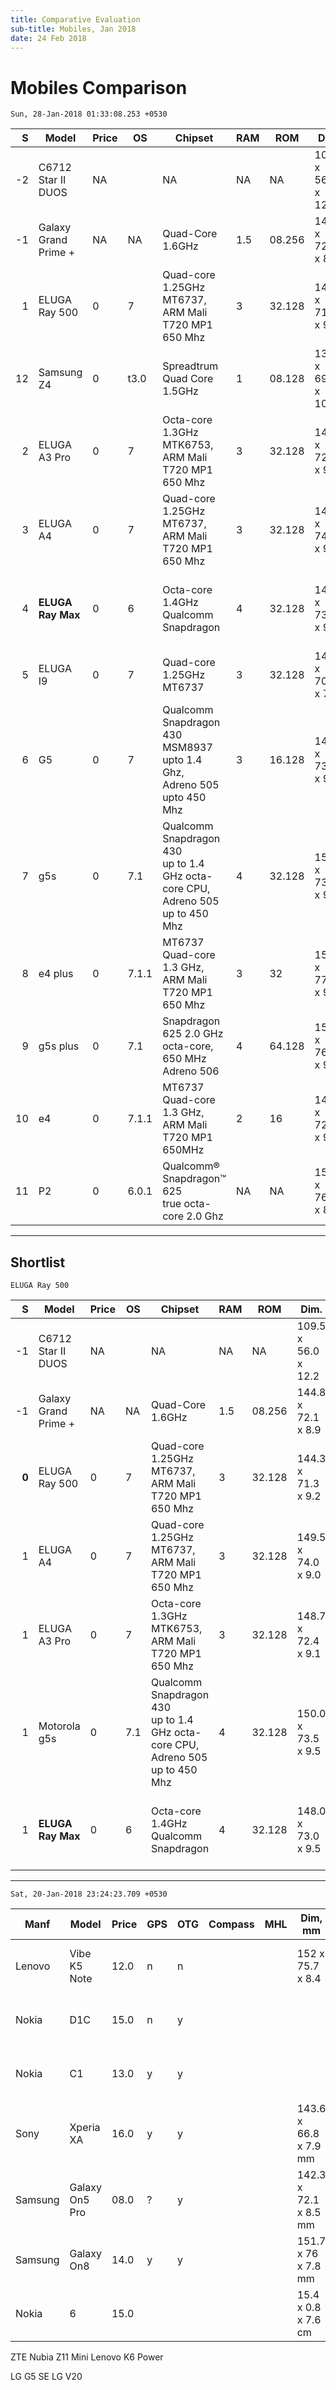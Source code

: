 ```yaml
---
title: Comparative Evaluation
sub-title: Mobiles, Jan 2018
date: 24 Feb 2018
---
```


# Mobiles Comparison

`Sun, 28-Jan-2018 01:33:08.253 +0530`

|   S | Model                     | Price | OS    | Chipset                                                                                 | RAM | ROM    | Dim.                | Wt  |     Area |    Pixels | Display                                                  | Batt. | Connet...                             | Locn.                       | Sensors                                                                                    | Glass              |
| ---:| ------------------------- | ----- | ----- | --------------------------------------------------------------------------------------- | --- | ------ | ------------------- | --- | --------:| ---------:| -------------------------------------------------------- | ----- | ------------------------------------- | --------------------------- | ------------------------------------------------------------------------------------------ | ------------------ |
|  -2 | C6712 <br/>Star II DUOS   | NA    |       | NA                                                                                      | NA  | NA     | 109.5 x 56.0 x 12.2 | 100 |  `6,132` |    96,000 | ????? (3.2) <br/>(240 x 400)<br/>146 PPI                 | 1,200 | NA                                    |                             | Accelerometer<br/>Proximity                                                                | NA                 |
|  -1 | Galaxy Grand <br/>Prime + | NA    | NA    | Quad-Core 1.6GHz                                                                        | 1.5 | 08.256 | 144.8 x 72.1 x 8.9  | 160 | `10,440` |   518,400 | 12.70 (5.0) <br/>qHD (960 x 540)                         | 2,600 | NA                                    | GPS<br/>Glonass             | NA                                                                                         | NA                 |
|   1 | ELUGA Ray 500             | 0     | 7     | Quad-core 1.25GHz MT6737, <br/>ARM Mali T720 MP1 650 Mhz                                | 3   | 32.128 | 144.3 x 71.3 x 9.2  | 163 | `10,288` |   921,600 | 12.70 (5.0) <br/>HD 720p (1280×720)<br/>282 ppi<br/>     | 4,000 | USB OTG                               | GPS                         | Accelerometer<br/>Proximity<br/>Ambient light<br/>Finger print                             | NEG2 GLASS         |
|  12 | Samsung Z4                | 0     | t3.0  | Spreadtrum Quad Core 1.5GHz                                                             | 1   | 08.128 | 132.9 x 69.2 x 10.3 | 143 |  `9,196` |   384,000 | 11.42 (4.5) <br/> WVGA (480 x 800)                       | 2,050 |                                       | GPS<br/>Glonass             | Accelerometer<br/>Proximity                                                                |                    |
|   2 | ELUGA A3 Pro              | 0     | 7     | Octa-core 1.3GHz MTK6753, <br/>ARM Mali T720 MP1 650 Mhz                                | 3   | 32.128 | 148.7 x 72.4 x 9.1  | 161 | `10,765` |   921,600 | 13.21 (5.2) <br/>HD 720p (1280×720)                      | 4,000 | USB OTG                               | GPS                         | Accelerometer<br/>Proximity<br/>Ambient light<br/>Finger print                             | Asahi Dragon Trial |
|   3 | ELUGA A4                  | 0     | 7     | Quad-core 1.25GHz MT6737, <br/>ARM Mali T720 MP1 650 Mhz                                | 3   | 32.128 | 149.5 x 74.0 x 9.0  | 162 | `11,063` |   921,600 | 13.21 (5.2) <br/>HD 720p (1280×720)                      | 5,000 | USB OTG                               | GPS                         | Accelerometer<br/>Proximity<br/>Ambient light<br/>Finger print                             | NEG2 GLASS         |
|   4 | **ELUGA Ray Max**         | 0     | 6     | Octa-core 1.4GHz <br/>Qualcomm Snapdragon                                               | 4   | 32.128 | 148.0 x 73.0 x 9.5  | 165 | `10,804` | 2,073,600 | 13.21 (5.2) <br/>FHD (1920*1080)                         | 3,000 | USB OTG                               | GPS                         | Accelerometer<br/>Proximity<br/>Ambient light<br/>Finger print<br/>Compass<br/>Hall sensor | NA                 |
|   5 | ELUGA I9                  | 0     | 7     | Quad-core 1.25GHz MT6737                                                                | 3   | 32.128 | 142.5 x 70.5 x 7.8  | 143 | `10,046` |   921,600 | 12.70 (5.0) <br/>HD 720p (1280×720)                      | 2,500 | USB OTG                               | GPS                         | Accelerometer<br/>Proximity<br/>Ambient light<br/>Finger print                             | NA                 |
|   6 | G5                        | 0     | 7     | Qualcomm Snapdragon 430 <br/>MSM8937 upto 1.4 Ghz, <br/>Adreno 505 upto 450 Mhz         | 3   | 16.128 | 144.3 x 73.0 x 9.5  | 145 | `10,533` | 2,073,600 | 12.70 (5.0) <br/>HD 1080p (1920 x 1080)<br/>441 ppi<br/> | 2,800 | Micro USB<br/>3.5 mm port             | GPS,<br/>A-GPS,<br/>GLONASS | Accelerometer<br/>Proximity<br/>Ambient Light<br/>Fingerprint<br/>Gyroscope                | NA                 |
|   7 | g5s                       | 0     | 7.1   | Qualcomm Snapdragon 430 <br/>up to 1.4 GHz octa-core CPU, <br/>Adreno 505 up to 450 Mhz | 4   | 32.128 | 150.0 x 73.5 x 9.5  | 157 | `11,025` | 2,073,600 | 13.20 (5.2) <br/>FHD 1080p (1920×1080)<br/>424 ppi       | 3,000 | Micro USB<br/>3.5 mm port             | GPS,<br/>A-GPS,<br/>GLONASS | Accelerometer<br/>Proximity<br/>Ambient Light<br/>Fingerprint<br/>Gyroscope                | NA                 |
|   8 | e4 plus                   | 0     | 7.1.1 | MT6737 Quad-core 1.3 GHz, <br/>ARM Mali T720 MP1 650 Mhz                                | 3   | 32     | 155.0 x 77.5 x 9.5  | 198 | `12,012` |        NA | 13.97 (5.5) <br/>HD (1280×720) <br/>267 ppi              | 5,000 | Micro USB<br/>3.5 mm port             | GPS,<br/>AGPS               | Accelerometer<br/>Proximity<br/>Ambient Light                                              | NA                 |
|   9 | g5s plus                  | 0     | 7.1   | Snapdragon 625 2.0 GHz octa-core, <br/>650 MHz Adreno 506                               | 4   | 64.128 | 153.5 x 76.2 x 9.5  | 168 | `11,696` |        NA | 13.97 (5.5) <br/>HD 1080p (1920×1080)<br/>401 ppi        | 3,000 | Micro USB<br/>3.5 mm port             | GPS,<br/>A-GPS,<br/>GLONASS | Accelerometer<br/>Proximity<br/>Ambient Light<br/>Gravitation                              | NA                 |
|  10 | e4                        | 0     | 7.1.1 | MT6737 Quad-core 1.3 GHz, <br/>ARM Mali T720 MP1 650MHz                                 | 2   | 16     | 144.7 x 72.3 x 9.0  | 151 | `10,461` |        NA | 12.70 (5.0) <br/>HD 720p (1280×720)<br/>294 PPI          | 2,800 | Micro USB<br/>3.5 mm port<br/>USB OTG | GPS                         | Accelerometer<br/>Proximity<br/>Ambient Light<br/>Gravitation                              | NA                 |
|  11 | P2                        | 0     | 6.0.1 | Qualcomm® Snapdragon™ 625 <br/>true octa-core 2.0 Ghz                                   | NA  | NA     | 153.0 x 76.0 x 8.3  | 177 | `11,628` |        NA | 13.97 (5.5) <br/>HD (1920 x 1080)                        | 5,100 | NA                                    | A-GPS                       | NA                                                                                         | NA                 |

---

## Shortlist
`ELUGA Ray 500`

|     S | Model                     | Price | OS  | Chipset                                                                                 | RAM | ROM    | Dim.                | Wt  |     Area |    Pixels | Display                                                  | Batt. | Connet...                 | Locn.                       | Sensors                                                                                    | Glass              |
| -----:| ------------------------- | ----- | --- | --------------------------------------------------------------------------------------- | --- | ------ | ------------------- | --- | --------:| ---------:| -------------------------------------------------------- | ----- | ------------------------- | --------------------------- | ------------------------------------------------------------------------------------------ | ------------------ |
|    -1 | C6712 <br/>Star II DUOS   | NA    |     | NA                                                                                      | NA  | NA     | 109.5 x 56.0 x 12.2 | 100 |  `6,132` |    96,000 | ? (3.2)<br/>(240 x 400)<br/>146 PPI                      | 1,200 | NA                        |                             | Accelerometer<br/>Proximity                                                                | NA                 |
|    -1 | Galaxy Grand <br/>Prime + | NA    | NA  | Quad-Core 1.6GHz                                                                        | 1.5 | 08.256 | 144.8 x 72.1 x 8.9  | 160 | `10,440` |   518,400 | 12.7 (5.0)<br/>qHD (960 x 540)                           | 2,600 | NA                        | GPS<br/>Glonass             | NA                                                                                         | NA                 |
| **0** | ELUGA Ray 500             | 0     | 7   | Quad-core 1.25GHz MT6737, <br/>ARM Mali T720 MP1 650 Mhz                                | 3   | 32.128 | 144.3 x 71.3 x 9.2  | 163 | `10,288` |   921,600 | 12.7 (5)<br/>HD 720p (1280×720)<br/>282 ppi<br/>         | 4,000 | USB OTG                   | GPS                         | Accelerometer<br/>Proximity<br/>Ambient light<br/>Finger print                             | NEG2 GLASS         |
|     1 | ELUGA A4                  | 0     | 7   | Quad-core 1.25GHz MT6737, <br/>ARM Mali T720 MP1 650 Mhz                                | 3   | 32.128 | 149.5 x 74.0 x 9.0  | 162 | `11,063` |   921,600 | 13.21 (5.2)<br/>HD 720p (1280×720)                       | 5,000 | USB OTG                   | GPS                         | Accelerometer<br/>Proximity<br/>Ambient light<br/>Finger print                             | NEG2 GLASS         |
|     1 | ELUGA A3 Pro              | 0     | 7   | Octa-core 1.3GHz MTK6753, <br/>ARM Mali T720 MP1 650 Mhz                                | 3   | 32.128 | 148.7 x 72.4 x 9.1  | 161 | `10,765` |   921,600 | 13.21 (5.2)<br/>HD 720p (1280×720)                       | 4,000 | USB OTG                   | GPS                         | Accelerometer<br/>Proximity<br/>Ambient light<br/>Finger print                             | Asahi Dragon Trial |
|     1 | Motorola g5s              | 0     | 7.1 | Qualcomm Snapdragon 430 <br/>up to 1.4 GHz octa-core CPU, <br/>Adreno 505 up to 450 Mhz | 4   | 32.128 | 150.0 x 73.5 x 9.5  | 157 | `11,025` | 2,073,600 | 13.20cm (5.2”)<br/>FHD 1080p (1920×1080)<br/>424 ppi | 3,000 | Micro USB<br/>3.5 mm port | GPS,<br/>A-GPS,<br/>GLONASS | Accelerometer<br/>Proximity<br/>Ambient Light<br/>Fingerprint<br/>Gyroscope                | NA                 |
|     1 | **ELUGA Ray Max**         | 0     | 6   | Octa-core 1.4GHz <br/>Qualcomm Snapdragon                                               | 4   | 32.128 | 148.0 x 73.0 x 9.5  | 165 | `10,804` | 2,073,600 | 13.21(5.2)<br/>FHD (1920*1080)                           | 3,000 | USB OTG                   | GPS                         | Accelerometer<br/>Proximity<br/>Ambient light<br/>Finger print<br/>Compass<br/>Hall sensor | NA                 |

---

`Sat, 20-Jan-2018 23:24:23.709 +0530`

| Manf    | Model          | Price | GPS | OTG | Compass | MHL | Dim, mm               | Wt, gms | Batt | Resolution                  | Screen | OS  |
| ------- | -------------- | ----- | --- | --- | ------- | --- | --------------------- | ------- | ---- | --------------------------- | ------ | --- |
| Lenovo  | Vibe K5 Note   | 12.0  | n   | n   |         |     | 152 x 75.7 x 8.4      | 165     | 3500 | 1080 x 1920 Pixels, 401 ppi | 5.5    | 6.0 |
| Nokia   | D1C            | 15.0  | n   | y   |         |     |                       |         | 3500 | 1920 x 1080 Pixels, 441 ppi | 5.0    | 7.0 |
| Nokia   | C1             | 13.0  | y   | y   |         |     |                       |         | 2800 | 1080 x 1920 Pixels, 401 pp  | 5.5    | 6.0 |
| Sony    | Xperia XA      | 16.0  | y   | y   |         |     | 143.6 x 66.8 x 7.9 mm | 138     | 2300 | 720 x 1280 Pixels, 294 ppi  | 5.0    | 6.0 |
| Samsung | Galaxy On5 Pro | 08.0  | ?   | y   |         |     | 142.3 x 72.1 x 8.5 mm | 149     | 2600 | 720 x 1280 Pixels, 294 ppi  | 5.0    | 6.0 |
| Samsung | Galaxy On8     | 14.0  | y   | y   |         |     | 151.7 x 76 x 7.8 mm   | 170     | 3300 | 1080 x 1920 Pixels, 401 ppi | 5.5    | 6.0 |
| Nokia   | 6              | 15.0  |     |     |         |     | 15.4 x 0.8 x 7.6 cm   |         | 1 AA |                             |        |     |


ZTE Nubia Z11 Mini
Lenovo K6 Power

LG G5 SE
LG V20
